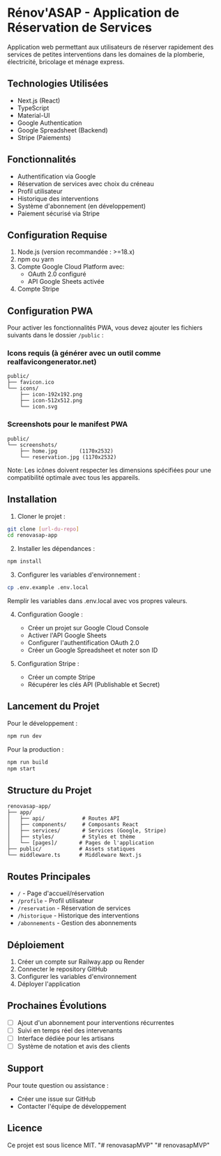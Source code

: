 # Rénov'ASAP - Application de Réservation de Services

Application web permettant aux utilisateurs de réserver rapidement des services de petites interventions dans les domaines de la plomberie, électricité, bricolage et ménage express.

## Technologies Utilisées

- Next.js (React)
- TypeScript
- Material-UI
- Google Authentication
- Google Spreadsheet (Backend)
- Stripe (Paiements)

## Fonctionnalités

- Authentification via Google
- Réservation de services avec choix du créneau
- Profil utilisateur
- Historique des interventions
- Système d'abonnement (en développement)
- Paiement sécurisé via Stripe

## Configuration Requise

1. Node.js (version recommandée : >=18.x)
2. npm ou yarn
3. Compte Google Cloud Platform avec:
   - OAuth 2.0 configuré
   - API Google Sheets activée
4. Compte Stripe

## Configuration PWA

Pour activer les fonctionnalités PWA, vous devez ajouter les fichiers suivants dans le dossier `/public` :

### Icons requis (à générer avec un outil comme realfavicongenerator.net)
```
public/
├── favicon.ico
└── icons/
    ├── icon-192x192.png
    ├── icon-512x512.png
    └── icon.svg
```

### Screenshots pour le manifest PWA
```
public/
└── screenshots/
    ├── home.jpg       (1170x2532)
    └── reservation.jpg (1170x2532)
```

Note: Les icônes doivent respecter les dimensions spécifiées pour une compatibilité optimale avec tous les appareils.

## Installation

1. Cloner le projet :
```bash
git clone [url-du-repo]
cd renovasap-app
```

2. Installer les dépendances :
```bash
npm install
```

3. Configurer les variables d'environnement :
```bash
cp .env.example .env.local
```
Remplir les variables dans .env.local avec vos propres valeurs.

4. Configuration Google :
   - Créer un projet sur Google Cloud Console
   - Activer l'API Google Sheets
   - Configurer l'authentification OAuth 2.0
   - Créer un Google Spreadsheet et noter son ID

5. Configuration Stripe :
   - Créer un compte Stripe
   - Récupérer les clés API (Publishable et Secret)

## Lancement du Projet

Pour le développement :
```bash
npm run dev
```

Pour la production :
```bash
npm run build
npm start
```

## Structure du Projet

```
renovasap-app/
├── app/
│   ├── api/            # Routes API
│   ├── components/     # Composants React
│   ├── services/       # Services (Google, Stripe)
│   ├── styles/         # Styles et thème
│   └── [pages]/       # Pages de l'application
├── public/            # Assets statiques
└── middleware.ts      # Middleware Next.js
```

## Routes Principales

- `/` - Page d'accueil/réservation
- `/profile` - Profil utilisateur
- `/reservation` - Réservation de services
- `/historique` - Historique des interventions
- `/abonnements` - Gestion des abonnements

## Déploiement

1. Créer un compte sur Railway.app ou Render
2. Connecter le repository GitHub
3. Configurer les variables d'environnement
4. Déployer l'application

## Prochaines Évolutions

- [ ] Ajout d'un abonnement pour interventions récurrentes
- [ ] Suivi en temps réel des intervenants
- [ ] Interface dédiée pour les artisans
- [ ] Système de notation et avis des clients

## Support

Pour toute question ou assistance :
- Créer une issue sur GitHub
- Contacter l'équipe de développement

## Licence

Ce projet est sous licence MIT.
"# renovasapMVP" 
"# renovasapMVP" 
